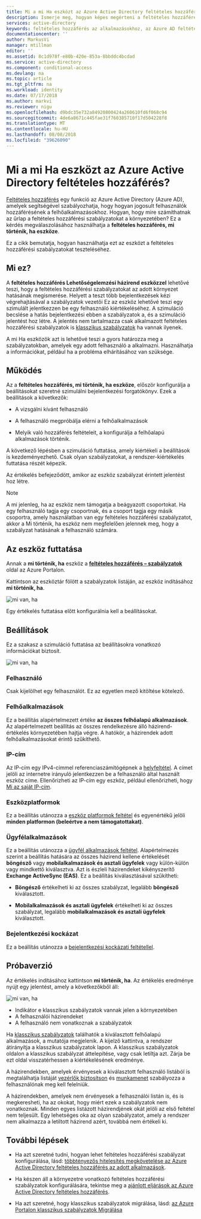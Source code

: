```yaml
---
title: Mi a mi Ha eszközt az Azure Active Directory feltételes hozzáférés?
description: Ismerje meg, hogyan képes megérteni a feltételes hozzáférési szabályzatokat a hatását a környezetben.
services: active-directory
keywords: feltételes hozzáférés az alkalmazásokhoz, az Azure AD feltételes hozzáférés, biztonságos hozzáférés a vállalati erőforrásokhoz, a feltételes hozzáférési szabályzatok
documentationcenter: ''
author: MarkusVi
manager: mtillman
editor: ''
ms.assetid: 8c1d978f-e80b-420e-853a-8bbddc4bcdad
ms.service: active-directory
ms.component: conditional-access
ms.devlang: na
ms.topic: article
ms.tgt_pltfrm: na
ms.workload: identity
ms.date: 07/17/2018
ms.author: markvi
ms.reviewer: nigu
ms.openlocfilehash: d9bdc35e732a84920800424a260610fd6f068c94
ms.sourcegitcommit: 4de6a8671c445fae31f760385710f17d504228f8
ms.translationtype: MT
ms.contentlocale: hu-HU
ms.lasthandoff: 08/08/2018
ms.locfileid: "39626090"
---
```

# <a name="what-is-the-what-if-tool-in-azure-active-directory-conditional-access"></a>Mi a mi Ha eszközt az Azure Active Directory feltételes hozzáférés?

[Feltételes hozzáférés](../active-directory-conditional-access-azure-portal.md) egy funkció az Azure Active Directory (Azure AD), amelyek segítségével szabályozhatja, hogy hogyan jogosult felhasználók hozzáférésének a felhőalkalmazásokhoz. Hogyan, hogy mire számíthatnak az űrlap a feltételes hozzáférési szabályzatokat a környezetében? Ez a kérdés megválaszolásához használhatja a **feltételes hozzáférés, mi történik, ha eszköze**.

Ez a cikk bemutatja, hogyan használhatja ezt az eszközt a feltételes hozzáférési szabályzatokat teszteléséhez.

## <a name="what-it-is"></a>Mi ez?

A **feltételes hozzáférés Lehetőségelemzési házirend eszközzel** lehetővé teszi, hogy a feltételes hozzáférési szabályzatokat az adott környezet hatásának megismerése. Helyett a teszt több bejelentkezések kézi végrehajtásával a szabályzatok vezetői Ez az eszköz lehetővé teszi egy szimulált jelentkezzen be egy felhasználó kiértékeléséhez. A szimuláció becslése a hatás bejelentkezési ebben a szabályzatok a, és a szimuláció jelentést hoz létre. A jelentés nem tartalmazza csak alkalmazott feltételes hozzáférési szabályzatok is [klasszikus szabályzatok](policy-migration.md#classic-policies) ha vannak ilyenek.    

A mi Ha eszközök azt is lehetővé teszi a gyors határozza meg a szabályzatokban, amelyek egy adott felhasználó a alkalmazni. Használhatja a információkat, például ha a probléma elhárításához van szüksége.  

## <a name="how-it-works"></a>Működés

Az a **feltételes hozzáférés, mi történik, ha eszköze**, először konfigurálja a beállításokat szeretné szimulálni bejelentkezési forgatókönyv. Ezek a beállítások a következők:

- A vizsgálni kívánt felhasználó 

- A felhasználó megpróbálja elérni a felhőalkalmazások

- Melyik való hozzáférés feltételeit, a konfigurálja a felhőalapú alkalmazások történik.
     
A következő lépésben a szimuláció futtatása, amely kiértékeli a beállítások is kezdeményezhető. Csak olyan szabályzatokat, a rendszer-kiértékelés futtatása részét képezik.


Az értékelés befejeződött, amikor az eszköz szabályzat érintett jelentést hoz létre.


> [!NOTE]
> A mi jelenleg, ha az eszköz nem támogatja a beágyazott csoportokat. Ha egy felhasználó tagja egy csoportnak, és a csoport tagja egy másik csoportra, amely használatban van egy feltételes hozzáférési szabályzatot, akkor a Mi történik, ha eszköz nem megfelelően jelennek meg, hogy a szabályzat hatásának a felhasználó számára. 


## <a name="running-the-tool"></a>Az eszköz futtatása

Annak a **mi történik, ha** eszköz a **[feltételes hozzáférés – szabályzatok](https://portal.azure.com/#blade/Microsoft_AAD_IAM/ConditionalAccessBlade/Policies)** oldal az Azure Portalon.

Kattintson az eszköztár fölött a szabályzatok listáján, az eszköz indításához **mi történik, ha**.

![mi van, ha](./media/what-if-tool/01.png)

Egy értékelés futtatása előtt konfigurálnia kell a beállításokat.

## <a name="settings"></a>Beállítások

Ez a szakasz a szimuláció futtatása az beállításokra vonatkozó információkat biztosít.

![mi van, ha](./media/what-if-tool/02.png)


### <a name="user"></a>Felhasználó

Csak kijelölhet egy felhasználót. Ez az egyetlen mező kitöltése kötelező.

### <a name="cloud-apps"></a>Felhőalkalmazások

Ez a beállítás alapértelmezett értéke **az összes felhőalapú alkalmazások**. Az alapértelmezett beállítás az összes rendelkezésre álló házirend-értékelés környezetében hajtja végre. A hatókör, a házirendek adott felhőalkalmazásokat érintő szűkíthető.


### <a name="ip-address"></a>IP-cím

Az IP-cím egy IPv4-címmel referenciaszámítógépnek a [helyfeltétel](location-condition.md). A címet jelöli az internetre irányuló jelentkezzen be a felhasználó által használt eszköz címe. Ellenőrizheti az IP-cím egy eszköz, például ellenőrizheti, hogy [Mi az saját IP-cím](https://whatismyipaddress.com).    

### <a name="device-platforms"></a>Eszközplatformok

Ez a beállítás utánozza a [eszköz platformok feltétel](conditions.md#device-platforms) és egyenértékű jelöli **minden platformon (beleértve a nem támogatottakat)**. 
### <a name="client-apps"></a>Ügyfélalkalmazások

Ez a beállítás utánozza a [ügyfél alkalmazások feltétel](conditions.md#client-apps).
Alapértelmezés szerint a beállítás hatására az összes házirend kellene értékelését **böngésző** vagy **mobilalkalmazások és asztali ügyfelek** vagy külön-külön vagy mindkettő kiválasztva. Azt is észleli házirendeket kikényszerítő **Exchange ActiveSync (EAS)**. Ez a beállítás kiválasztásával szűkítheti:

- **Böngésző** értékelheti ki az összes szabályzat, legalább **böngésző** kiválasztott. 

- **Mobilalkalmazások és asztali ügyfelek** értékelheti ki az összes szabályzat, legalább **mobilalkalmazások és asztali ügyfelek** kiválasztott. 


### <a name="sign-in-risk"></a>Bejelentkezési kockázat

Ez a beállítás utánozza a [bejelentkezési kockázati feltétellel](conditions.md#sign-in-risk).   


## <a name="evaluation"></a>Próbaverzió 

Az értékelés indításához kattintson **mi történik, ha**. Az értékelés eredménye nyújt egy jelentést, amely a következőkből áll: 

![mi van, ha](./media/what-if-tool/03.png)

- Indikátor e klasszikus szabályzatok vannak jelen a környezetében
- A felhasználói házirendeket
- A felhasználó nem vonatkoznak a szabályzatok


Ha [klasszikus szabályzatok](policy-migration.md#classic-policies) találhatók a kiválasztott felhőalapú alkalmazások, a mutatója megjelenik. A kijelző kattintva, a rendszer átirányítja a klasszikus szabályzatok lapon. A klasszikus szabályzatok oldalon a klasszikus szabályzat áttelepítése, vagy csak letiltja azt. Zárja be ezt oldal visszatérhessen a kiértékelésének eredménye.

A házirendekben, amelyek érvényesek a kiválasztott felhasználó listából is megtalálhatja listáját [vezérlők biztosítson](controls.md#grant-controls) és [munkamenet](controls.md#session-controls) szabályozza a felhasználónak meg kell felelniük.

A házirendekben, amelyek nem érvényesek a felhasználói listán is, és is megkeresheti, ha az okokat, hogy miért ezek a szabályzatok nem vonatkoznak. Minden egyes listázott házirendjének okát jelöli az első feltétel nem teljesült. Egy lehetséges oka az olyan szabályzatot, amely a rendszer nem alkalmazza a letiltott házirend azért, továbbá nem értékeli ki.   



## <a name="next-steps"></a>További lépések

- Ha azt szeretné tudni, hogyan lehet feltételes hozzáférési szabályzat konfigurálása, lásd: [többtényezős hitelesítés megkövetelése az Azure Active Directory feltételes hozzáférés az adott alkalmazások](app-based-mfa.md).

- Ha készen áll a környezetre vonatkozó feltételes hozzáférési szabályzatok konfigurálására, tekintse meg a [ajánlott eljárások az Azure Active Directory feltételes hozzáférés](best-practices.md). 

- Ha azt szeretné, hogy klasszikus szabályzatok migrálása, lásd: [az Azure Portalon klasszikus szabályzatok Migrálása](policy-migration.md)  
